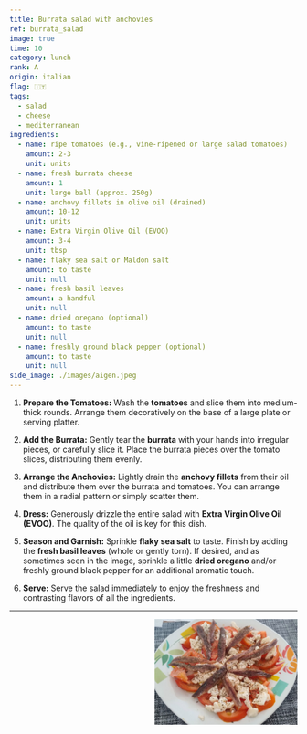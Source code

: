 ```yaml
---
title: Burrata salad with anchovies
ref: burrata_salad
image: true
time: 10
category: lunch
rank: A
origin: italian
flag: 🇮🇹
tags:
  - salad
  - cheese
  - mediterranean
ingredients:
  - name: ripe tomatoes (e.g., vine-ripened or large salad tomatoes)
    amount: 2-3
    unit: units
  - name: fresh burrata cheese
    amount: 1
    unit: large ball (approx. 250g)
  - name: anchovy fillets in olive oil (drained)
    amount: 10-12
    unit: units
  - name: Extra Virgin Olive Oil (EVOO)
    amount: 3-4
    unit: tbsp
  - name: flaky sea salt or Maldon salt
    amount: to taste
    unit: null
  - name: fresh basil leaves
    amount: a handful
    unit: null
  - name: dried oregano (optional)
    amount: to taste
    unit: null
  - name: freshly ground black pepper (optional)
    amount: to taste
    unit: null
side_image: ./images/aigen.jpeg
---
```


1.  **Prepare the Tomatoes:** Wash the **tomatoes** and slice them into medium-thick rounds. Arrange them decoratively on the base of a large plate or serving platter.

2.  **Add the Burrata:** Gently tear the **burrata** with your hands into irregular pieces, or carefully slice it. Place the burrata pieces over the tomato slices, distributing them evenly.

3.  **Arrange the Anchovies:** Lightly drain the **anchovy fillets** from their oil and distribute them over the burrata and tomatoes. You can arrange them in a radial pattern or simply scatter them.

4.  **Dress:** Generously drizzle the entire salad with **Extra Virgin Olive Oil (EVOO)**. The quality of the oil is key for this dish.

5.  **Season and Garnish:** Sprinkle **flaky sea salt** to taste. Finish by adding the **fresh basil leaves** (whole or gently torn). If desired, and as sometimes seen in the image, sprinkle a little **dried oregano** and/or freshly ground black pepper for an additional aromatic touch.

6.  **Serve:** Serve the salad immediately to enjoy the freshness and contrasting flavors of all the ingredients.


---

<img src="images/burrata_salad.jpg" style="width:250px; float:right;"/>